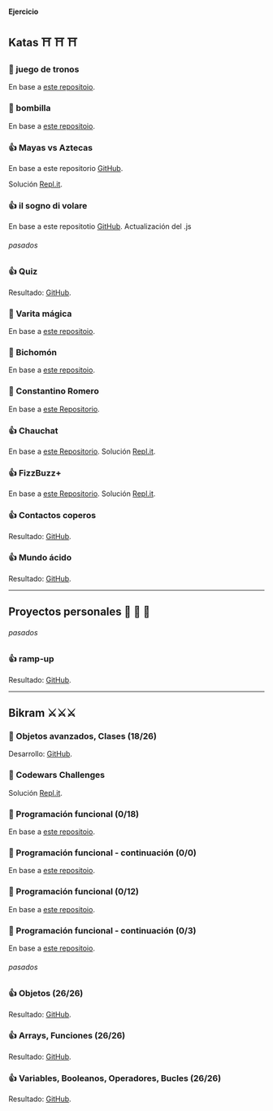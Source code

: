 #### Ejercicio 


## Katas ⛩ ⛩ ⛩


### 🚩 juego de tronos
En base a [este repositoio](https://github.com/TheBridge-FullStackDeveloper/pt-sept-20-js-avanzado/blob/master/ejercicio.md).

### 🚩 bombilla
En base a [este repositoio](https://github.com/TheBridge-FullStackDeveloper/pt-sept-20-js-avanzado/blob/master/12-11-2020-promesas/ejercicio.md).

### 👍 Mayas vs Aztecas
En base a este repositorio [GitHub](https://github.com/TheBridge-FullStackDeveloper/programacion-avanzada-kata-mayas-y-aztecas).

Solución [Repl.it](https://replit.com/@PalaGato76219/TBW5-JSMayas-Aztecas#index.js).
### 👍 il sogno di volare
En base a este repositotio [GitHub](https://github.com/TheBridge-FullStackDeveloper/programacion-avanzada-pp-il-sogno-di-volare).
Actualización del .js

###### pasados

### 👍 Quiz
Resultado: [GitHub](https://github.com/TommyTraddles/TB_W3-JS_4-Quiz).
### 🚩 Varita mágica
En base a [este repositoio](/https://github.com/TheBridge-FullStackDeveloper/fundamentos-de-programacion-pp-varita-magica).
### 🚩 Bichomón
En base a [este repositoio](https://github.com/TheBridge-FullStackDeveloper/fundamentos-de-programacion-kata-bichomon).
### 🚩 Constantino Romero
En base a [este Repositorio](https://github.com/TheBridge-FullStackDeveloper/fundamentos-de-programacion-kata-constantino-romero).
### 👍 Chauchat
En base a [este Repositorio](https://github.com/TheBridge-FullStackDeveloper/fundamentos-de-programacion-kata-chauchat).
Solución [Repl.it](https://replit.com/@PalaGato76219/TBW3-JSChauchat#index.js).
### 👍 FizzBuzz+
En base a [este Repositorio](https://github.com/TheBridge-FullStackDeveloper/fundamentos-de-programacion-kata-fizzbuzz).
Solución [Repl.it](https://replit.com/@PalaGato76219/TBW3-JSBizzfuzz#index.js).
### 👍 Contactos coperos
Resultado: [GitHub](https://github.com/TommyTraddles/TB_W2-CSS-contactos-copleros).
### 👍 Mundo ácido
Resultado: [GitHub](https://github.com/TommyTraddles/TB_W2-CSS-mundo-acido).



---

## Proyectos personales 🏰 🏰 🏰 

###### pasados

### 👍 ramp-up
Resultado: [GitHub](https://github.com/TommyTraddles/W4-JS-Personal-project).


---


## Bikram ⚔️⚔️⚔️

### 🚩 Objetos avanzados, Clases (18/26)
Desarrollo: [GitHub](https://github.com/TommyTraddles/TB_W5-JS_Bikram-4).

### 🚩 Codewars Challenges
Solución [Repl.it](https://replit.com/@PalaGato76219/TBW5-JS-Katas).

### 🚩 Programación funcional (0/18)
En base a [este repositoio](https://github.com/TheBridge-FullStackDeveloper/pt-sept-20-js-avanzado/blob/master/03-11-2020-functional-programming/ejercicio.md).

### 🚩 Programación funcional - continuación (0/0)
En base a [este repositoio](https://github.com/TheBridge-FullStackDeveloper/pt-sept-20-js-avanzado/blob/master/05-11-2020-functional-programming/ejercicios.md).

### 🚩 Programación funcional (0/12)
En base a [este repositoio](https://github.com/TheBridge-FullStackDeveloper/pt-sept-20-js-avanzado/blob/master/07-11-2020-functional-programming/ejercicio.md).

### 🚩 Programación funcional - continuación (0/3)
En base a [este repositoio](https://github.com/TheBridge-FullStackDeveloper/pt-sept-20-js-avanzado/blob/master/10-11-2020-functional-programming/ejercicio.md).

###### pasados

### 👍 Objetos (26/26)
Resultado: [GitHub](https://github.com/TommyTraddles/TB_W3-JS_Bikram-3).
### 👍 Arrays, Funciones (26/26)
Resultado: [GitHub](https://github.com/TommyTraddles/TB_W3-JS_Bikram-2).
### 👍 Variables, Booleanos, Operadores, Bucles (26/26)
Resultado: [GitHub](https://github.com/TommyTraddles/TB_W3-JS_Bikram-1).


